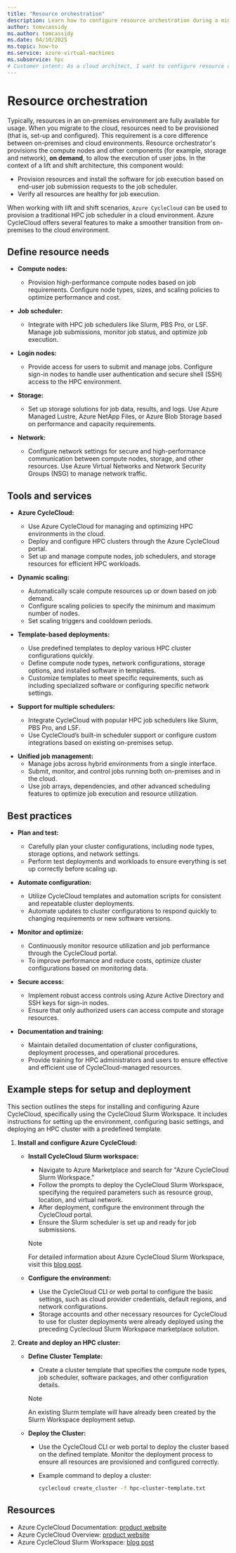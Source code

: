 ```yaml
---
title: "Resource orchestration"
description: Learn how to configure resource orchestration during a migration of high performance computing architecture.
author: tomvcassidy
ms.author: tomcassidy
ms.date: 04/10/2025
ms.topic: how-to
ms.service: azure-virtual-machines
ms.subservice: hpc
# Customer intent: As a cloud architect, I want to configure resource orchestration for high-performance computing migrations, so that I can effectively provision and manage computational resources in the cloud while ensuring job execution efficiency and compliance with performance requirements.
---
```


# Resource orchestration

Typically, resources in an on-premises environment are fully available for usage. When you migrate to the cloud, resources need to be provisioned (that is, set-up and configured). This requirement is a core difference between on-premises and cloud environments. Resource orchestrator's provisions the compute nodes and other components (for example, storage and network), **on demand**, to allow the execution of user jobs. In the context of a lift and shift architecture, this component would:

- Provision resources and install the software for job execution based on end-user job submission requests to the job scheduler.
- Verify all resources are healthy for job execution.

When working with lift and shift scenarios, `Azure CycleCloud` can be used to provision a traditional HPC job scheduler in a cloud environment. Azure CycleCloud offers several features to make a smoother transition from on-premises to the cloud environment.

## Define resource needs

* **Compute nodes:**
  - Provision high-performance compute nodes based on job requirements. Configure node types, sizes, and scaling policies to optimize performance and cost.

* **Job scheduler:**
  - Integrate with HPC job schedulers like Slurm, PBS Pro, or LSF. Manage job submissions, monitor job status, and optimize job execution.

* **Login nodes:**
  - Provide access for users to submit and manage jobs. Configure sign-in nodes to handle user authentication and secure shell (SSH) access to the HPC environment.

* **Storage:**
  - Set up storage solutions for job data, results, and logs. Use Azure Managed Lustre, Azure NetApp Files, or Azure Blob Storage based on performance and capacity requirements.

* **Network:**
  - Configure network settings for secure and high-performance communication between compute nodes, storage, and other resources. Use Azure Virtual Networks and Network Security Groups (NSG) to manage network traffic.

## Tools and services

* **Azure CycleCloud:**
  - Use Azure CycleCloud for managing and optimizing HPC environments in the cloud.
  - Deploy and configure HPC clusters through the Azure CycleCloud portal.
  - Set up and manage compute nodes, job schedulers, and storage resources for efficient HPC workloads.

* **Dynamic scaling:**
  - Automatically scale compute resources up or down based on job demand.
  - Configure scaling policies to specify the minimum and maximum number of nodes.
  - Set scaling triggers and cooldown periods.

* **Template-based deployments:**
  - Use predefined templates to deploy various HPC cluster configurations quickly.
  - Define compute node types, network configurations, storage options, and installed software in templates.
  - Customize templates to meet specific requirements, such as including specialized software or configuring specific network settings.

* **Support for multiple schedulers:**
  - Integrate CycleCloud with popular HPC job schedulers like Slurm, PBS Pro, and LSF.
  - Use CycleCloud’s built-in scheduler support or configure custom integrations based on existing on-premises setup.

- **Unified job management:**
  - Manage jobs across hybrid environments from a single interface.
  - Submit, monitor, and control jobs running both on-premises and in the cloud.
  - Use job arrays, dependencies, and other advanced scheduling features to optimize job execution and resource utilization.

## Best practices

* **Plan and test:**
  - Carefully plan your cluster configurations, including node types, storage options, and network settings.
  - Perform test deployments and workloads to ensure everything is set up correctly before scaling up.

* **Automate configuration:**
  - Utilize CycleCloud templates and automation scripts for consistent and repeatable cluster deployments.
  - Automate updates to cluster configurations to respond quickly to changing requirements or new software versions.

* **Monitor and optimize:**
  - Continuously monitor resource utilization and job performance through the CycleCloud portal.
  - To improve performance and reduce costs, optimize cluster configurations based on monitoring data.

* **Secure access:**
  - Implement robust access controls using Azure Active Directory and SSH keys for sign-in nodes.
  - Ensure that only authorized users can access compute and storage resources.

* **Documentation and training:**
  - Maintain detailed documentation of cluster configurations, deployment processes, and operational procedures.
  - Provide training for HPC administrators and users to ensure effective and efficient use of CycleCloud-managed resources.

## Example steps for setup and deployment

This section outlines the steps for installing and configuring Azure CycleCloud, specifically using the CycleCloud Slurm Workspace. It includes instructions for setting up the environment, configuring basic settings, and deploying an HPC cluster with a predefined template.

1. **Install and configure Azure CycleCloud:**

   - **Install CycleCloud Slurm workspace:**

      - Navigate to Azure Marketplace and search for "Azure CycleCloud Slurm Workspace."
      - Follow the prompts to deploy the CycleCloud Slurm Workspace, specifying the required parameters such as resource group, location, and virtual network.
      - After deployment, configure the environment through the CycleCloud portal.
      - Ensure the Slurm scheduler is set up and ready for job submissions.

      > [!NOTE]
      > For detailed information about Azure CycleCloud Slurm Workspace, visit this [blog post](https://techcommunity.microsoft.com/t5/azure-high-performance-computing/introducing-azure-cyclecloud-slurm-workspace-preview/ba-p/4158433).

   - **Configure the environment:**
     - Use the CycleCloud CLI or web portal to configure the basic settings, such as cloud provider credentials, default regions, and network configurations.
     - Storage accounts and other necessary resources for CycleCloud to use for cluster deployments were already deployed using the preceding Cyclecloud Slurm Workspace marketplace solution.

2. **Create and deploy an HPC cluster:**

   - **Define Cluster Template:**
     - Create a cluster template that specifies the compute node types, job scheduler, software packages, and other configuration details.

     > [!NOTE]
     > An existing Slurm template will have already been created by the Slurm Workspace deployment setup.

   - **Deploy the Cluster:**
     - Use the CycleCloud CLI or web portal to deploy the cluster based on the defined template. Monitor the deployment process to ensure all resources are provisioned and configured correctly.
     - Example command to deploy a cluster:

       ```bash
       cyclecloud create_cluster -f hpc-cluster-template.txt
       ```

## Resources

- Azure CycleCloud Documentation: [product website](/azure/cyclecloud/?view=cyclecloud-8&preserve-view=true)
- Azure CycleCloud Overview: [product website](/azure/cyclecloud/overview?view=cyclecloud-8&preserve-view=true)
- Azure CycleCloud Slurm Workspace: [blog post](https://techcommunity.microsoft.com/t5/azure-high-performance-computing/introducing-azure-cyclecloud-slurm-workspace-preview/ba-p/4158433)
